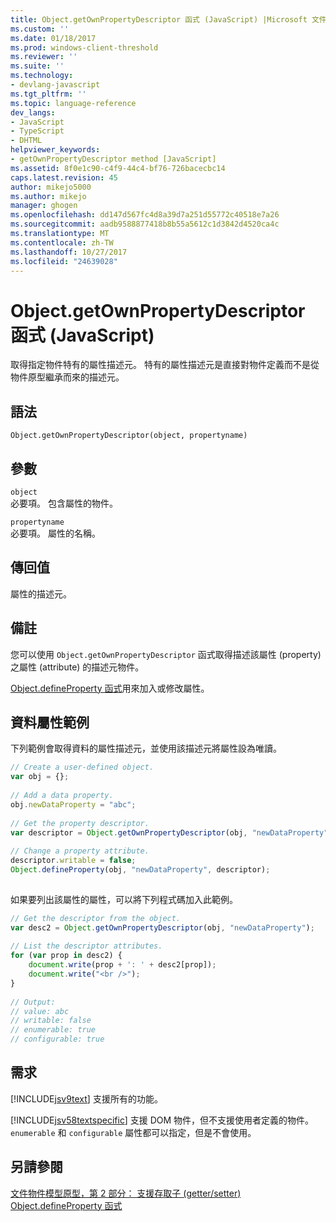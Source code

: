 ```yaml
---
title: Object.getOwnPropertyDescriptor 函式 (JavaScript) |Microsoft 文件
ms.custom: ''
ms.date: 01/18/2017
ms.prod: windows-client-threshold
ms.reviewer: ''
ms.suite: ''
ms.technology:
- devlang-javascript
ms.tgt_pltfrm: ''
ms.topic: language-reference
dev_langs:
- JavaScript
- TypeScript
- DHTML
helpviewer_keywords:
- getOwnPropertyDescriptor method [JavaScript]
ms.assetid: 8f0e1c90-c4f9-44c4-bf76-726bacecbc14
caps.latest.revision: 45
author: mikejo5000
ms.author: mikejo
manager: ghogen
ms.openlocfilehash: dd147d567fc4d8a39d7a251d55772c40518e7a26
ms.sourcegitcommit: aadb9588877418b8b55a5612c1d3842d4520ca4c
ms.translationtype: MT
ms.contentlocale: zh-TW
ms.lasthandoff: 10/27/2017
ms.locfileid: "24639028"
---
```

# <a name="objectgetownpropertydescriptor-function-javascript"></a>Object.getOwnPropertyDescriptor 函式 (JavaScript)
取得指定物件特有的屬性描述元。 特有的屬性描述元是直接對物件定義而不是從物件原型繼承而來的描述元。  
  
## <a name="syntax"></a>語法  
  
```  
Object.getOwnPropertyDescriptor(object, propertyname)  
```  
  
## <a name="parameters"></a>參數  
 `object`  
 必要項。 包含屬性的物件。  
  
 `propertyname`  
 必要項。 屬性的名稱。  
  
## <a name="return-value"></a>傳回值  
 屬性的描述元。  
  
## <a name="remarks"></a>備註  
 您可以使用 `Object.getOwnPropertyDescriptor` 函式取得描述該屬性 (property) 之屬性 (attribute) 的描述元物件。  
  
 [Object.defineProperty 函式](../../javascript/reference/object-defineproperty-function-javascript.md)用來加入或修改屬性。  
  
## <a name="data-property-example"></a>資料屬性範例  
 下列範例會取得資料的屬性描述元，並使用該描述元將屬性設為唯讀。  
  
```JavaScript  
// Create a user-defined object.  
var obj = {};  
  
// Add a data property.  
obj.newDataProperty = "abc";  
  
// Get the property descriptor.  
var descriptor = Object.getOwnPropertyDescriptor(obj, "newDataProperty");  
  
// Change a property attribute.  
descriptor.writable = false;  
Object.defineProperty(obj, "newDataProperty", descriptor);  
  
```  
  
 如果要列出該屬性的屬性，可以將下列程式碼加入此範例。  
  
```JavaScript  
// Get the descriptor from the object.  
var desc2 = Object.getOwnPropertyDescriptor(obj, "newDataProperty");  
  
// List the descriptor attributes.  
for (var prop in desc2) {  
    document.write(prop + ': ' + desc2[prop]);  
    document.write("<br />");  
}  
  
// Output:  
// value: abc  
// writable: false  
// enumerable: true  
// configurable: true  
```  
  
## <a name="requirements"></a>需求  
 [!INCLUDE[jsv9text](../../javascript/includes/jsv9text-md.md)] 支援所有的功能。  
  
 [!INCLUDE[jsv58textspecific](../../javascript/reference/includes/jsv58textspecific-md.md)] 支援 DOM 物件，但不支援使用者定義的物件。 `enumerable` 和 `configurable` 屬性都可以指定，但是不會使用。  
  
## <a name="see-also"></a>另請參閱  
 [文件物件模型原型，第 2 部分： 支援存取子 (getter/setter)](http://msdn.microsoft.com/library/dd229916\(v=VS.85\).aspx)   
 [Object.defineProperty 函式](../../javascript/reference/object-defineproperty-function-javascript.md)